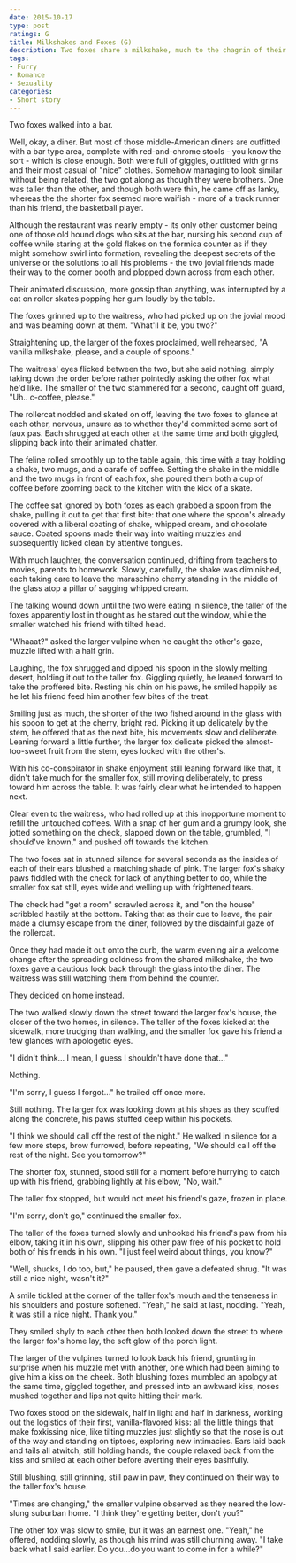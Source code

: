```yaml
---
date: 2015-10-17
type: post
ratings: G
title: Milkshakes and Foxes (G)
description: Two foxes share a milkshake, much to the chagrin of their server.
tags:
- Furry
- Romance
- Sexuality
categories:
- Short story
---
```


Two foxes walked into a bar.

Well, okay, a diner.  But most of those middle-American diners are outfitted with a bar type area, complete with red-and-chrome stools - you know the sort - which is close enough.  Both were full of giggles, outfitted with grins and their most casual of "nice" clothes.  Somehow managing to look similar without being related, the two got along as though they were brothers.  One was taller than the other, and though both were thin, he came off as lanky, whereas the the shorter fox seemed more waifish - more of a track runner than his friend, the basketball player.

Although the restaurant was nearly empty - its only other customer being one of those old hound dogs who sits at the bar, nursing his second cup of coffee while staring at the gold flakes on the formica counter as if they might somehow swirl into formation, revealing the deepest secrets of the universe or the solutions to all his problems - the two jovial friends made their way to the corner booth and plopped down across from each other.

Their animated discussion, more gossip than anything, was interrupted by a cat on roller skates popping her gum loudly by the table.

The foxes grinned up to the waitress, who had picked up on the jovial mood and was beaming down at them.  "What'll it be, you two?"

Straightening up, the larger of the foxes proclaimed, well rehearsed, "A vanilla milkshake, please, and a couple of spoons."

The waitress' eyes flicked between the two, but she said nothing, simply taking down the order before rather pointedly asking the other fox what he'd like.  The smaller of the two stammered for a second, caught off guard, "Uh.. c-coffee, please."

The rollercat nodded and skated on off, leaving the two foxes to glance at each other, nervous, unsure as to whether they'd committed some sort of faux pas. Each shrugged at each other at the same time and both giggled, slipping back into their animated chatter.

The feline rolled smoothly up to the table again, this time with a tray holding a shake, two mugs, and a carafe of coffee.  Setting the shake in the middle and the two mugs in front of each fox, she poured them both a cup of coffee before zooming back to the kitchen with the kick of a skate.

The coffee sat ignored by both foxes as each grabbed a spoon from the shake, pulling it out to get that first bite: that one where the spoon's already covered with a liberal coating of shake, whipped cream, and chocolate sauce.  Coated spoons made their way into waiting muzzles and subsequently licked clean by attentive tongues.

With much laughter, the conversation continued, drifting from teachers to movies, parents to homework.  Slowly, carefully, the shake was diminished, each taking care to leave the maraschino cherry standing in the middle of the glass atop a pillar of sagging whipped cream.

The talking wound down until the two were eating in silence, the taller of the foxes apparently lost in thought as he stared out the window, while the smaller watched his friend with tilted head.

"Whaaat?" asked the larger vulpine when he caught the other's gaze, muzzle lifted with a half grin.

Laughing, the fox shrugged and dipped his spoon in the slowly melting desert, holding it out to the taller fox.  Giggling quietly, he leaned forward to take the proffered bite.  Resting his chin on his paws, he smiled happily as he let his friend feed him another few bites of the treat.

Smiling just as much, the shorter of the two fished around in the glass with his spoon to get at the cherry, bright red.  Picking it up delicately by the stem, he offered that as the next bite, his movements slow and deliberate.  Leaning forward a little further, the larger fox delicate picked the almost-too-sweet fruit from the stem, eyes locked with the other's.

With his co-conspirator in shake enjoyment still leaning forward like that, it didn't take much for the smaller fox, still moving deliberately, to press toward him across the table.  It was fairly clear what he intended to happen next.

Clear even to the waitress, who had rolled up at this inopportune moment to refill the untouched coffees. With a snap of her gum and a grumpy look, she jotted something on the check, slapped down on the table, grumbled, "I should've known," and pushed off towards the kitchen.

The two foxes sat in stunned silence for several seconds as the insides of each of their ears blushed a matching shade of pink.  The larger fox's shaky paws fiddled with the check for lack of anything better to do, while the smaller fox sat still, eyes wide and welling up with frightened tears.

The check had "get a room" scrawled across it, and "on the house" scribbled hastily at the bottom.  Taking that as their cue to leave, the pair made a clumsy escape from the diner, followed by the disdainful gaze of the rollercat.

Once they had made it out onto the curb, the warm evening air a welcome change after the spreading coldness from the shared milkshake, the two foxes gave a cautious look back through the glass into the diner.  The waitress was still watching them from behind the counter.

They decided on home instead.

The two walked slowly down the street toward the larger fox's house, the closer of the two homes, in silence.  The taller of the foxes kicked at the sidewalk, more trudging than walking, and the smaller fox gave his friend a few glances with apologetic eyes.

"I didn't think... I mean, I guess I shouldn't have done that..."

Nothing.

"I'm sorry, I guess I forgot..." he trailed off once more.

Still nothing.  The larger fox was looking down at his shoes as they scuffed along the concrete, his paws stuffed deep within his pockets.

"I think we should call off the rest of the night."  He walked in silence for a few more steps, brow furrowed, before repeating, "We should call off the rest of the night.  See you tomorrow?"

The shorter fox, stunned, stood still for a moment before hurrying to catch up with his friend, grabbing lightly at his elbow, "No, wait."

The taller fox stopped, but would not meet his friend's gaze, frozen in place.

"I'm sorry, don't go," continued the smaller fox.

The taller of the foxes turned slowly and unhooked his friend's paw from his elbow, taking it in his own, slipping his other paw free of his pocket to hold both of his friends in his own.  "I just feel weird about things, you know?"

"Well, shucks, I do too, but," he paused, then gave a defeated shrug.  "It was still a nice night, wasn't it?"

A smile tickled at the corner of the taller fox's mouth and the tenseness in his shoulders and posture softened.  "Yeah," he said at last, nodding.  "Yeah, it was still a nice night.  Thank you."

They smiled shyly to each other then both looked down the street to where the larger fox's home lay, the soft glow of the porch light.

The larger of the vulpines turned to look back his friend, grunting in surprise when his muzzle met with another, one which had been aiming to give him a kiss on the cheek.  Both blushing foxes mumbled an apology at the same time, giggled together, and pressed into an awkward kiss, noses mushed together and lips not quite hitting their mark.

Two foxes stood on the sidewalk, half in light and half in darkness, working out the logistics of their first, vanilla-flavored kiss: all the little things that make foxkissing nice, like tilting muzzles just slightly so that the nose is out of the way and standing on tiptoes, exploring new intimacies.  Ears laid back and tails all atwitch, still holding hands, the couple relaxed back from the kiss and smiled at each other before averting their eyes bashfully.

Still blushing, still grinning, still paw in paw, they continued on their way to the taller fox's house.

"Times are changing," the smaller vulpine observed as they neared the low-slung suburban home.  "I think they're getting better, don't you?"

The other fox was slow to smile, but it was an earnest one.  "Yeah," he offered, nodding slowly, as though his mind was still churning away.  "I take back what I said earlier.  Do you...do you want to come in for a while?"
